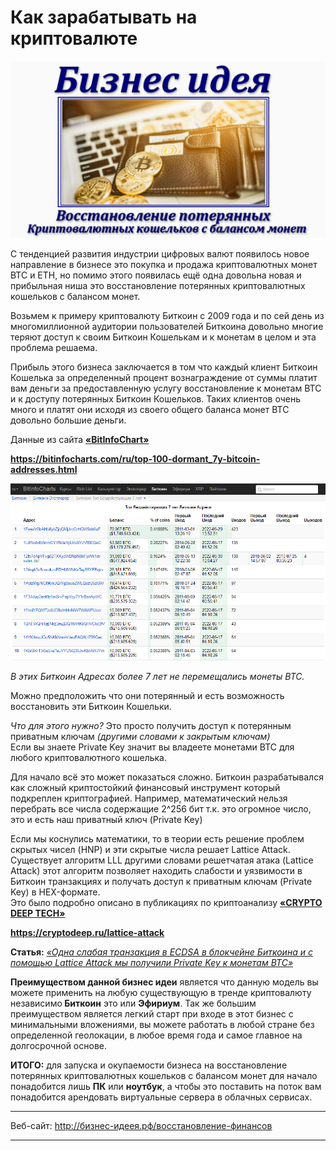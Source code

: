 # Как зарабатывать на криптовалюте

![logo](logo.png)

<!-- /wp:gallery -->

<!-- wp:paragraph -->
<p>С тенденцией развития индустрии цифровых валют появилось новое направление в бизнесе это покупка и продажа криптовалютных монет BTC и ETH, но помимо этого появилась ещё одна довольна новая и прибыльная ниша это восстановление потерянных криптовалютных кошельков с балансом монет. </p>
<!-- /wp:paragraph -->

<!-- wp:paragraph -->
<p>Возьмем к примеру криптовалюту Биткоин с 2009 года и по сей день из многомиллионной аудитории пользователей Биткоина довольно многие теряют доступ к своим Биткоин Кошелькам и к монетам в целом и эта проблема решаема.</p>
<!-- /wp:paragraph -->

<!-- wp:paragraph -->
<p>Прибыль этого бизнеса заключается в том что каждый клиент Биткоин Кошелька за определенный процент вознаграждение от суммы платит вам деньги за предоставленную услугу восстановление к монетам BTC и к доступу потерянных Биткоин Кошельков. Таких клиентов очень много и платят они исходя из своего общего баланса монет BTC довольно большие деньги.</p>
<!-- /wp:paragraph -->

<!-- wp:paragraph -->
<p>Данные из сайта <strong><a href="https://bitinfocharts.com/ru/top-100-richest-bitcoin-addresses.html" target="_blank" rel="noreferrer noopener">«BitInfoChart»</a></strong></p>
<!-- /wp:paragraph -->

<!-- wp:paragraph -->
<p><strong><a href="https://bitinfocharts.com/ru/top-100-dormant_7y-bitcoin-addresses.html" target="_blank" rel="noreferrer noopener">https://bitinfocharts.com/ru/top-100-dormant_7y-bitcoin-addresses.html</a></strong></p>
<!-- /wp:paragraph -->

![BitInfoChart](BitInfoChart.png)

<!-- wp:paragraph {"align":"center"} -->
<p class="has-text-align-center"><em>В этих Биткоин Aдресах более 7 лет не перемещались монеты BTC. </em></p>
<!-- /wp:paragraph -->

<!-- wp:paragraph -->
<p>Можно предположить что они потерянный и есть возможность восстановить эти Биткоин Кошельки.</p>
<!-- /wp:paragraph -->

<!-- wp:paragraph -->
<p><em>Что для этого нужно?</em> Это просто получить доступ к потерянным приватным ключам <em>(другими словами к закрытым ключам)</em><br>Если вы знаете Private Key значит вы владеете монетами BTC для любого криптовалютного кошелька.</p>
<!-- /wp:paragraph -->

<!-- wp:paragraph -->
<p>Для начало всё это может показаться сложно. Биткоин разрабатывался как сложный криптостойкий финансовый инструмент который подкреплен криптографией. Например, математический нельзя перебрать все числа содержащие 2^256 бит т.к. это огромное число, это и есть наш приватный ключ (Private Key)</p>
<!-- /wp:paragraph -->

<!-- wp:paragraph -->
<p>Если мы коснулись математики, то в теории есть решение проблем скрытых чисел (HNP) и эти скрытые числа решает Lattice Attack.<br>Существует алгоритм LLL другими словами решетчатая атака (Lattice Attack) этот алгоритм позволяет находить слабости и уязвимости в Биткоин транзакциях и получать доступ к приватным ключам (Private Key) в HEX-формате.<br>Это было подробно описано в публикациях по криптоанализу <a href="https://cryptodeep.ru/lattice-attack" target="_blank" rel="noreferrer noopener"><strong>«CRYPTO DEEP TECH»</strong></a> </p>
<!-- /wp:paragraph -->

<!-- wp:paragraph {"textColor":"vivid-cyan-blue"} -->
<p class="has-vivid-cyan-blue-color has-text-color"><a href="https://cryptodeep.ru/lattice-attack" target="_blank" rel="noreferrer noopener"><strong>https://cryptodeep.ru/lattice-attack</strong></a></p>
<!-- /wp:paragraph -->

<!-- wp:paragraph -->
<p><strong>Статья:</strong> <a href="https://cryptodeep.ru/lattice-attack" target="_blank" rel="noreferrer noopener"><em>«Одна слабая транзакция в ECDSA в блокчейне Биткоина и с помощью Lattice Attack мы получили Private Key к монетам BTC»</em></a></p>
<!-- /wp:paragraph -->

<!-- wp:paragraph -->
<p><strong>Преимуществом данной бизнес идеи</strong> является что данную модель вы можете применить на любую существующую в тренде криптовалюту независимо<strong> Биткоин</strong> это или <strong>Эфириум</strong>. Так же большим преимуществом является легкий старт при входе в этот бизнес с минимальными вложениями, вы можете работать в любой стране без определенной геолокации, в любое время года и самое главное на долгосрочной основе.</p>
<!-- /wp:paragraph -->

<!-- wp:paragraph -->
<p><strong>ИТОГО:</strong> для запуска и окупаемости бизнеса на восстановление потерянных криптовалютных кошельков с балансом монет для начало понадобится лишь <strong>ПК</strong> или <strong>ноутбук</strong>, а чтобы это поставить на поток вам понадобится арендовать виртуальные сервера в облачных сервисах.</p>
<!-- /wp:paragraph -->

<!-- wp:paragraph -->
<p></p>
<!-- /wp:paragraph -->

----

Веб-сайт: http://бизнес-идеея.рф/восстановление-финансов

----
